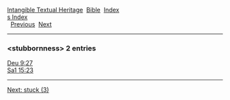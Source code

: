 [Intangible Textual Heritage](../../index)  [Bible](../index) 
[Index](index)   
[s Index](_s_)  
  [Previous](c11047)  [Next](c11049) 

------------------------------------------------------------------------

### &lt;stubbornness&gt; 2 entries

[Deu 9:27](../kjv/deu009.htm#027)  
[Sa1 15:23](../kjv/sa1015.htm#023)  

------------------------------------------------------------------------

[Next: stuck (3)](c11049)
